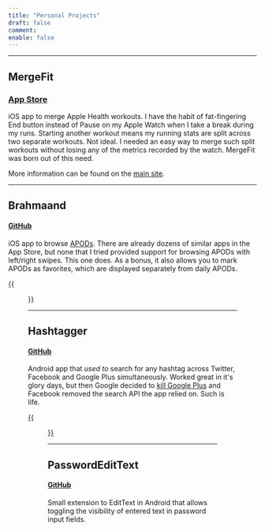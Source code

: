 ```yaml
---
title: "Personal Projects"
draft: false
comment:
enable: false
---
```


---------
## MergeFit
### [App Store](https://apps.apple.com/us/app/id6714483581)
iOS app to merge Apple Health workouts. I have the habit of fat-fingering End button instead of Pause on my Apple Watch when I take a break during my runs. Starting another workout means my running stats are split across two separate workouts. Not ideal. I needed an easy way to merge such split workouts without losing any of the metrics recorded by the watch. MergeFit was born out of this need.

More information can be found on the [main site](https://mergefit.itwenty.me).

---------
## Brahmaand
#### [GitHub](https://github.com/iTwenty/Brahmaand)
iOS app to browse [APODs](https://apod.nasa.gov/). There are already dozens of similar apps in the App Store, but none that I tried provided support for browsing APODs with left/right swipes. This one does. As a bonus, it also allows you to mark APODs as favorites, which are displayed separately from daily APODs.

[{{<figure src="Brahmaand_sm.png" alt="Brahmaand" position="center" style="border-radius: 8px;">}}](Brahmaand.png)

---------
## Hashtagger
#### [GitHub](https://github.com/iTwenty/Hashtagger)
Android app that *used to* search for any hashtag across Twitter, Facebook and Google Plus simultaneously. Worked great in it's glory days, but then Google decided to [kill Google Plus](https://gcemetery.co/google-plus/) and Facebook removed the search API the app relied on. Such is life.

[{{<figure src="Hashtagger_sm.jpg" alt="Hashtagger" position="center" style="border-radius: 8px;">}}](Hashtagger.jpg)

---------
## PasswordEditText
#### [GitHub](https://github.com/iTwenty/Android-PaswordEditText)
Small extension to EditText in Android that allows toggling the visibility of entered text in password input fields.

